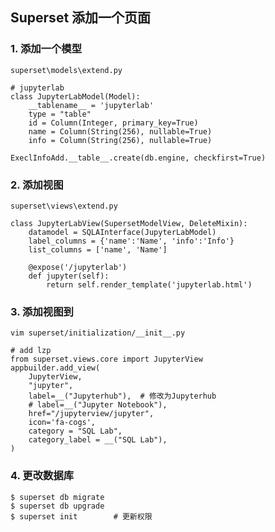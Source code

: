 ## Superset 添加一个页面

### 1.  添加一个模型
    
    superset\models\extend.py

    # jupyterlab
    class JupyterLabModel(Model):
        __tablename__ = 'jupyterlab'
        type = "table"
        id = Column(Integer, primary_key=True)
        name = Column(String(256), nullable=True)
        info = Column(String(256), nullable=True)

    ExeclInfoAdd.__table__.create(db.engine, checkfirst=True)

### 2. 添加视图
    
    superset\views\extend.py
    
    class JupyterLabView(SupersetModelView, DeleteMixin):
        datamodel = SQLAInterface(JupyterLabModel)
        label_columns = {'name':'Name', 'info':'Info'}
        list_columns = ['name', 'Name']

        @expose('/jupyterlab')
        def jupyter(self):
            return self.render_template('jupyterlab.html')

### 3. 添加视图到

    vim superset/initialization/__init__.py

    # add lzp
    from superset.views.core import JupyterView
    appbuilder.add_view(
        JupyterView,
        "jupyter",
        label=__("Jupyterhub"),  # 修改为Jupyterhub
        # label=__("Jupyter Notebook"),
        href="/jupyterview/jupyter",
        icon='fa-cogs',
        category = "SQL Lab",
        category_label = __("SQL Lab"),
    )

### 4. 更改数据库

    $ superset db migrate
    $ superset db upgrade
    $ superset init        # 更新权限